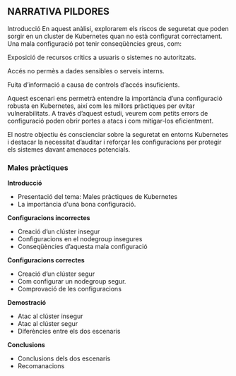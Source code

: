 ## NARRATIVA PILDORES

Introducció
En aquest anàlisi, explorarem els riscos de seguretat que poden sorgir en un cluster de Kubernetes quan no està configurat correctament. Una mala configuració pot tenir conseqüències greus, com:

Exposició de recursos crítics a usuaris o sistemes no autoritzats.

Accés no permès a dades sensibles o serveis interns.

Fuita d’informació a causa de controls d’accés insuficients.

Aquest escenari ens permetrà entendre la importància d’una configuració robusta en Kubernetes, així com les millors pràctiques per evitar vulnerabilitats. A través d’aquest estudi, veurem com petits errors de configuració poden obrir portes a atacs i com mitigar-los eficientment.

El nostre objectiu és conscienciar sobre la seguretat en entorns Kubernetes i destacar la necessitat d’auditar i reforçar les configuracions per protegir els sistemes davant amenaces potencials.


### Males pràctiques

**Introducció**
  - Presentació del tema: Males pràctiques de Kubernetes
  - La importància d'una bona configuració.

**Configuracions incorrectes**
  - Creació d’un clúster insegur 
  - Configuracions en el nodegroup insegures
  - Conseqüències d’aquesta mala configuració

**Configuracions correctes**
  - Creació d’un clúster segur
  - Com configurar un nodegroup segur.
  - Comprovació de les configuracions

**Demostració**
  - Atac al clúster insegur
  - Atac al clúster segur
  - Diferències entre els dos escenaris

**Conclusions**
  - Conclusions dels dos escenaris
  - Recomanacions
